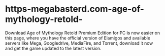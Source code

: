 # https-megabasterd.com-age-of-mythology-retold-
Download Age of Mythology Retold Premium Edition for PC is now easier on this page, where you have the official version of Elamigos and available servers like Mega, Googledrive, MediaFire, and Torrent, download it now and get the game updated to the latest version.
